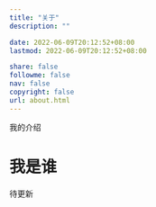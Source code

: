 ```yaml
---
title: "关于"
description: ""

date: 2022-06-09T20:12:52+08:00
lastmod: 2022-06-09T20:12:52+08:00

share: false
followme: false
nav: false
copyright: false
url: about.html
---
```


我的介绍

# 我是谁

待更新

